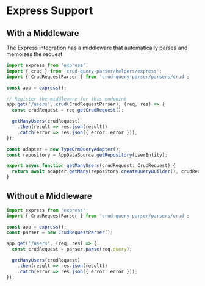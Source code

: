 # Express Support

## With a Middleware

The Express integration has a middleware that automatically parses and memoizes the request.

```ts
import express from 'express';
import { crud } from 'crud-query-parser/helpers/express';
import { CrudRequestParser } from 'crud-query-parser/parsers/crud';

const app = express();

// Register the middleware for this endpoint
app.get('/users', crud(CrudRequestParser), (req, res) => {
  const crudRequest = req.getCrudRequest();

  getManyUsers(crudRequest)
    .then(result => res.json(result))
    .catch(error => res.json({ error: error }));
});
```

```ts
const adapter = new TypeOrmQueryAdapter();
const repository = AppDataSource.getRepository(UserEntity);

export async function getManyUsers(crudRequest: CrudRequest) {
  return await adapter.getMany(repository.createQueryBuilder(), crudRequest);
}
```

## Without a Middleware

```ts
import express from 'express';
import { CrudRequestParser } from 'crud-query-parser/parsers/crud';

const app = express();
const parser = new CrudRequestParser();

app.get('/users', (req, res) => {
  const crudRequest = parser.parse(req.query);

  getManyUsers(crudRequest)
    .then(result => res.json(result))
    .catch(error => res.json({ error: error }));
});
```
